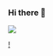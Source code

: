 ### Hi there 👋

![](https://github-readme-stats.vercel.app/api?username=t94xr)

[!](https://github-readme-streak-stats.herokuapp.com/?user=t94xr)

